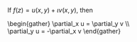 If $f(z) = u(x, y) + \iota v(x, y)$, then

\begin{gather}
\partial_x u = \partial_y v \\\\\
\partial_y u = -\partial_x v
\end{gather}